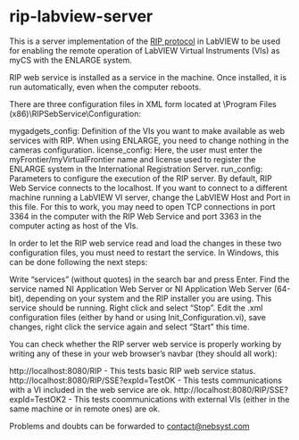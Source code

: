 # rip-labview-server

This is a server implementation of the [RIP protocol](https://github.com/UNEDLabs/rip-spec) in LabVIEW to be used for enabling the remote operation of LabVIEW Virtual Instruments (VIs) as myCS with the ENLARGE system.

RIP web service is installed as a service in the machine. Once installed, it is run automatically, even when the computer reboots.


There are three configuration files in XML form located at \Program Files (x86)\RIPSebService\Configuration:

mygadgets_config: Definition of the VIs you want to make available as web services with RIP. When using ENLARGE, you need to change nothing in the cameras configuration. 
license_config: Here, the user must enter the myFrontier/myVirtualFrontier name and license used to register the ENLARGE system in the International Registration Server.
run_config: Parameters to configure the execution of the RIP server. By default, RIP Web Service connects to the localhost. If you want to connect to a different machine running a LabVIEW VI server, change the LabVIEW Host and Port in this file. For this to work, you may need to open TCP connections in port 3364 in the computer with the RIP Web Service and port 3363 in the computer acting as host of the VIs.


In order to let the RIP web service read and load the changes in these two configuration files, you must need to restart the service. In Windows, this can be done following the next steps:

Write “services” (without quotes) in the search bar and press Enter.
Find the service named NI Application Web Server or NI Application Web Server (64-bit), depending on your system and the RIP installer you are using. This service should be running.
Right click and select “Stop”.
Edit the .xml configuration files (either by hand or using Init_Configuration.vi), save changes, right click the service again and select “Start” this time.


You can check whether the RIP server web service is properly working by writing any of these in your web browser’s navbar (they should all work):


http://localhost:8080/RIP - This tests basic RIP web service status.
http://localhost:8080/RIP/SSE?expId=TestOK - This tests communications with a VI included in the web service are ok.
http://localhost:8080/RIP/SSE?expId=TestOK2 - This tests coommunications with external VIs (either in the same machine or in remote ones) are ok.


Problems and doubts can be forwarded to contact@nebsyst.com
